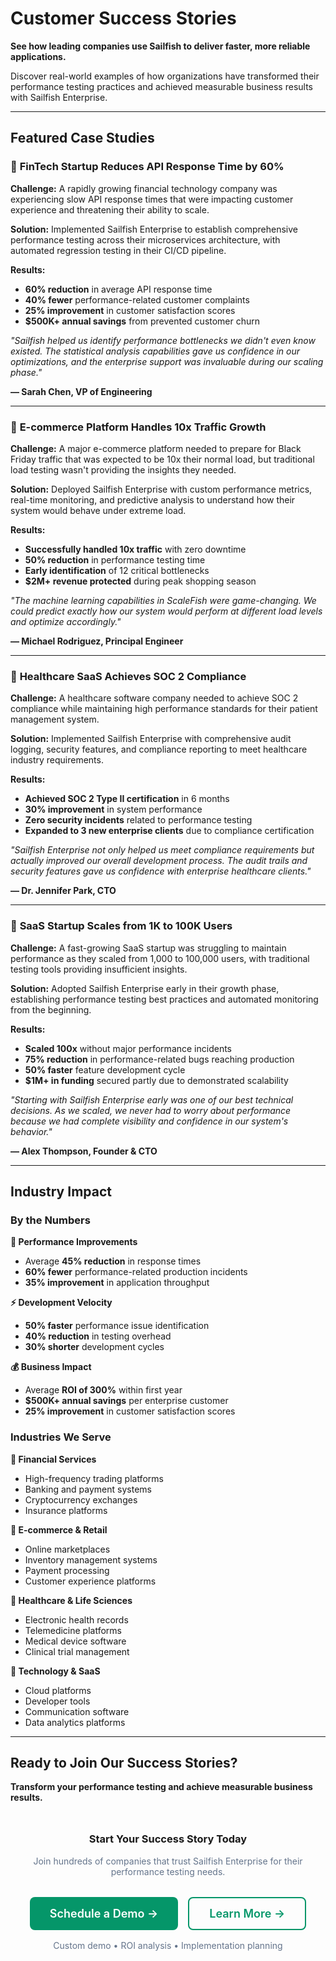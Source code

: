 # Customer Success Stories

**See how leading companies use Sailfish to deliver faster, more reliable applications.**

Discover real-world examples of how organizations have transformed their performance testing practices and achieved measurable business results with Sailfish Enterprise.

---

## Featured Case Studies

### 🏦 **FinTech Startup Reduces API Response Time by 60%**

**Challenge:** A rapidly growing financial technology company was experiencing slow API response times that were impacting customer experience and threatening their ability to scale.

**Solution:** Implemented Sailfish Enterprise to establish comprehensive performance testing across their microservices architecture, with automated regression testing in their CI/CD pipeline.

**Results:**
- **60% reduction** in average API response time
- **40% fewer** performance-related customer complaints
- **25% improvement** in customer satisfaction scores
- **$500K+ annual savings** from prevented customer churn

*"Sailfish helped us identify performance bottlenecks we didn't even know existed. The statistical analysis capabilities gave us confidence in our optimizations, and the enterprise support was invaluable during our scaling phase."*

**— Sarah Chen, VP of Engineering**

---

### 🛒 **E-commerce Platform Handles 10x Traffic Growth**

**Challenge:** A major e-commerce platform needed to prepare for Black Friday traffic that was expected to be 10x their normal load, but traditional load testing wasn't providing the insights they needed.

**Solution:** Deployed Sailfish Enterprise with custom performance metrics, real-time monitoring, and predictive analysis to understand how their system would behave under extreme load.

**Results:**
- **Successfully handled 10x traffic** with zero downtime
- **50% reduction** in performance testing time
- **Early identification** of 12 critical bottlenecks
- **$2M+ revenue protected** during peak shopping season

*"The machine learning capabilities in ScaleFish were game-changing. We could predict exactly how our system would perform at different load levels and optimize accordingly."*

**— Michael Rodriguez, Principal Engineer**

---

### 🏥 **Healthcare SaaS Achieves SOC 2 Compliance**

**Challenge:** A healthcare software company needed to achieve SOC 2 compliance while maintaining high performance standards for their patient management system.

**Solution:** Implemented Sailfish Enterprise with comprehensive audit logging, security features, and compliance reporting to meet healthcare industry requirements.

**Results:**
- **Achieved SOC 2 Type II certification** in 6 months
- **30% improvement** in system performance
- **Zero security incidents** related to performance testing
- **Expanded to 3 new enterprise clients** due to compliance certification

*"Sailfish Enterprise not only helped us meet compliance requirements but actually improved our overall development process. The audit trails and security features gave us confidence with enterprise healthcare clients."*

**— Dr. Jennifer Park, CTO**

---

### 🚀 **SaaS Startup Scales from 1K to 100K Users**

**Challenge:** A fast-growing SaaS startup was struggling to maintain performance as they scaled from 1,000 to 100,000 users, with traditional testing tools providing insufficient insights.

**Solution:** Adopted Sailfish Enterprise early in their growth phase, establishing performance testing best practices and automated monitoring from the beginning.

**Results:**
- **Scaled 100x** without major performance incidents
- **75% reduction** in performance-related bugs reaching production
- **50% faster** feature development cycle
- **$1M+ in funding** secured partly due to demonstrated scalability

*"Starting with Sailfish Enterprise early was one of our best technical decisions. As we scaled, we never had to worry about performance because we had complete visibility and confidence in our system's behavior."*

**— Alex Thompson, Founder & CTO**

---

## Industry Impact

### By the Numbers

**🎯 Performance Improvements**
- Average **45% reduction** in response times
- **60% fewer** performance-related production incidents
- **35% improvement** in application throughput

**⚡ Development Velocity**
- **50% faster** performance issue identification
- **40% reduction** in testing overhead
- **30% shorter** development cycles

**💰 Business Impact**
- Average **ROI of 300%** within first year
- **$500K+ annual savings** per enterprise customer
- **25% improvement** in customer satisfaction scores

### Industries We Serve

**🏦 Financial Services**
- High-frequency trading platforms
- Banking and payment systems
- Cryptocurrency exchanges
- Insurance platforms

**🛒 E-commerce & Retail**
- Online marketplaces
- Inventory management systems
- Payment processing
- Customer experience platforms

**🏥 Healthcare & Life Sciences**
- Electronic health records
- Telemedicine platforms
- Medical device software
- Clinical trial management

**🚀 Technology & SaaS**
- Cloud platforms
- Developer tools
- Communication software
- Data analytics platforms

---

## Ready to Join Our Success Stories?

**Transform your performance testing and achieve measurable business results.**

<div style="text-align: center; margin: 3rem 0;">
  <div style="margin-bottom: 2rem;">
    <h3>Start Your Success Story Today</h3>
    <p style="color: #64748b; margin-bottom: 2rem;">Join hundreds of companies that trust Sailfish Enterprise for their performance testing needs.</p>
  </div>
  
  <div style="display: flex; gap: 1rem; justify-content: center; flex-wrap: wrap;">
    <a href="/enterprise/contact" style="background: #059669; color: white; padding: 16px 32px; border-radius: 8px; text-decoration: none; font-weight: 600; font-size: 18px;">Schedule a Demo →</a>
    <a href="/enterprise" style="border: 2px solid #059669; color: #059669; padding: 14px 32px; border-radius: 8px; text-decoration: none; font-weight: 600; font-size: 18px;">Learn More →</a>
  </div>
  
  <p style="margin-top: 1rem; color: #64748b; font-size: 14px;">
    Custom demo • ROI analysis • Implementation planning
  </p>
</div>
